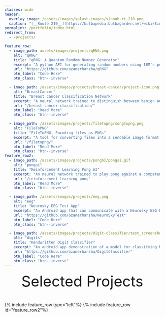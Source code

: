 ```yaml
---
classes: wide
header:
  overlay_image: /assets/images/splash-images/sinnoh-rt-210.png
  caption: "[__Route 210__](https://bulbapedia.bulbagarden.net/wiki/Sinnoh_Route_210) in Sinnoh"
permalink: /portfolio/index.html
redirect_from:
  - /projects/

feature_row:
  - image_path: assets/images/projects/qRNG.png
    alt: "qRNG"
    title: "qRNG: A Quantum Random Number Generator"
    excerpt: "A python API for generating random numbers using IBM's publically available quantum computers."
    url: "https://github.com/ozanerhansha/qRNG"
    btn_label: "Code Here"
    btn_class: "btn--inverse"

  - image_path: /assets/images/projects/breast-cancer/project-icon.png
    alt: "BreastCancer"
    title: "Breast Cancer Classification Network"
    excerpt: "A neural network trained to distinguish between benign and malignant breast cancer cells with a ~90% accuracy."
    url: "/breast-cancer-classification/"
    btn_label: "Read More"
    btn_class: "btn--inverse"

  - image_path: /assets/images/projects/filetopng/songtopng.png
    alt: "FileToPNG"
    title: "FileToPNG: Encoding files as PNGs"
    excerpt: "A tool for converting files into a sendable image format. As it turns out, interesting aspects of the file can be gleaned by how its encoded form looks."
    url: "/filetopng/"
    btn_label: "Read More"
    btn_class: "btn--inverse"
feature_row2:
  - image_path: /assets/images/projects/pongAI/pongai.gif
    alt: "pongai"
    title: "Reinforcement Learning Pong AI"
    excerpt: "An neural network trained to play pong against a competent bot. While not perfect, with enough training it's win rate approaches ~90%."
    url: "/reinforcement-learning-pong"
    btn_label: "Read More"
    btn_class: "btn--inverse"

  - image_path: /assets/images/projects/eeg.png
    alt: "eeg"
    title: "Neurosky EEG Test App"
    excerpt: "An Android app that can communicate with a Neurosky EEG headset via bluetooth, allowing the user to output a CSV of their brainwaves at different key frequencies over time."
    url: "https://github.com/ozanerhansha/NeuroSkyTest"
    btn_label: "Code Here"
    btn_class: "btn--inverse"

  - image_path: /assets/images/projects/digit-classifier/test_screenshots.png
    alt: "digits"
    title: "Handwritten Digit Classifier"
    excerpt: "An android app demonstration of a model for classifying handwritten digits (0-9) using a convolutional neural network made in TensorFlow. It was trained on the [MNIST Dataset](http://yann.lecun.com/exdb/mnist/) on about 1,000,000 examples. You can find the model [here](https://github.com/ozanerhansha/NeuralNetworks/blob/master/src/MNIST/conv/mnist_convolutional.py)."
    url: "https://github.com/ozanerhansha/DigitClassifier"
    btn_label: "Code Here"
    btn_class: "btn--inverse"
---
```


<div style="margin-bottom:1cm" align="center"><font size="55">Selected Projects</font></div>

{% include feature_row type="left"%}
{% include feature_row id="feature_row2"%}
